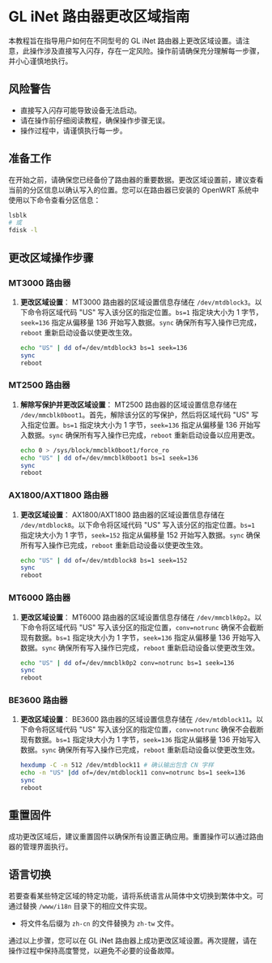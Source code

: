# GL iNet 路由器更改区域指南

本教程旨在指导用户如何在不同型号的 GL iNet 路由器上更改区域设置。请注意，此操作涉及直接写入闪存，存在一定风险。操作前请确保充分理解每一步骤，并小心谨慎地执行。

## 风险警告
- 直接写入闪存可能导致设备无法启动。
- 请在操作前仔细阅读教程，确保操作步骤无误。
- 操作过程中，请谨慎执行每一步。

## 准备工作
在开始之前，请确保您已经备份了路由器的重要数据。更改区域设置前，建议查看当前的分区信息以确认写入的位置。您可以在路由器已安装的 OpenWRT 系统中使用以下命令查看分区信息：

```bash
lsblk
# 或
fdisk -l
```

## 更改区域操作步骤

### MT3000 路由器

1. **更改区域设置**：
   MT3000 路由器的区域设置信息存储在 `/dev/mtdblock3`。以下命令将区域代码 "US" 写入该分区的指定位置。`bs=1` 指定块大小为 1 字节，`seek=136` 指定从偏移量 136 开始写入数据。`sync` 确保所有写入操作已完成，`reboot` 重新启动设备以使更改生效。
   ```bash
   echo "US" | dd of=/dev/mtdblock3 bs=1 seek=136
   sync
   reboot
   ```

### MT2500 路由器

1. **解除写保护并更改区域设置**：
   MT2500 路由器的区域设置信息存储在 `/dev/mmcblk0boot1`。首先，解除该分区的写保护，然后将区域代码 "US" 写入指定位置。`bs=1` 指定块大小为 1 字节，`seek=136` 指定从偏移量 136 开始写入数据。`sync` 确保所有写入操作已完成，`reboot` 重新启动设备以应用更改。
   ```bash
   echo 0 > /sys/block/mmcblk0boot1/force_ro
   echo "US" | dd of=/dev/mmcblk0boot1 bs=1 seek=136
   sync
   reboot
   ```

### AX1800/AXT1800 路由器

1. **更改区域设置**：
   AX1800/AXT1800 路由器的区域设置信息存储在 `/dev/mtdblock8`。以下命令将区域代码 "US" 写入该分区的指定位置。`bs=1` 指定块大小为 1 字节，`seek=152` 指定从偏移量 152 开始写入数据。`sync` 确保所有写入操作已完成，`reboot` 重新启动设备以使更改生效。
   ```bash
   echo "US" | dd of=/dev/mtdblock8 bs=1 seek=152
   sync
   reboot
   ```

### MT6000 路由器

1. **更改区域设置**：
   MT6000 路由器的区域设置信息存储在 `/dev/mmcblk0p2`。以下命令将区域代码 "US" 写入该分区的指定位置，`conv=notrunc` 确保不会截断现有数据。`bs=1` 指定块大小为 1 字节，`seek=136` 指定从偏移量 136 开始写入数据。`sync` 确保所有写入操作已完成，`reboot` 重新启动设备以使更改生效。
   ```bash
   echo "US" | dd of=/dev/mmcblk0p2 conv=notrunc bs=1 seek=136
   sync
   reboot
   ```
   
### BE3600 路由器

1. **更改区域设置**：
   BE3600 路由器的区域设置信息存储在 `/dev/mtdblock11`。以下命令将区域代码 "US" 写入该分区的指定位置，`conv=notrunc` 确保不会截断现有数据。`bs=1` 指定块大小为 1 字节，`seek=136` 指定从偏移量 136 开始写入数据。`sync` 确保所有写入操作已完成，`reboot` 重新启动设备以使更改生效。
   ```bash
   hexdump -C -n 512 /dev/mtdblock11 # 确认输出包含 CN 字样
   echo -n "US" |dd of=/dev/mtdblock11 conv=notrunc bs=1 seek=136
   sync
   reboot
   ```

## 重置固件
成功更改区域后，建议重置固件以确保所有设置正确应用。重置操作可以通过路由器的管理界面执行。

## 语言切换
若要查看某些特定区域的特定功能，请将系统语言从简体中文切换到繁体中文。可通过替换 `/www/i18n` 目录下的相应文件实现。

- 将文件名后缀为 `zh-cn` 的文件替换为 `zh-tw` 文件。

通过以上步骤，您可以在 GL iNet 路由器上成功更改区域设置。再次提醒，请在操作过程中保持高度警觉，以避免不必要的设备故障。
